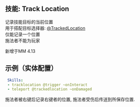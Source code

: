技能: Track Location
--------------------------

记录技能目标的当前位置  
用于搭配目标选择器: [@TrackedLocation](/技能/目标选择器#技能目标选择器必须被写在元技能技能组内)  
仅能记录一个位置  
施法者不能为玩家  

新增于MM 4.13

示例（实体配置）
--------

```yaml
 Skills:
 - tracklocation @trigger ~onInteract
 - teleport @trackedlocation ~onDamaged
```
施法者被右键后记录右键者的位置, 施法者受伤后传送到所保存位置.